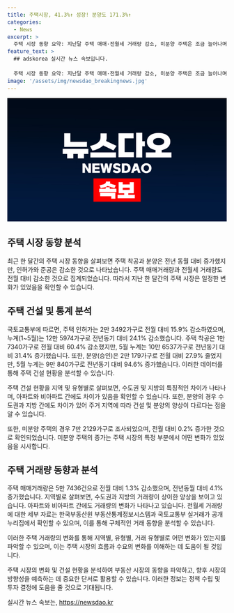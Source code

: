 ```yaml
---
title: 주택시장, 41.3%↑ 성장! 분양도 171.3%↑
categories:
  - News
excerpt: >
  주택 시장 동향 요약: 지난달 주택 매매·전월세 거래량 감소, 미분양 주택은 조금 늘어나며, 착공과 분양은 증가했지만, 인허가와 준공은 감소했다. 수도권의 주택 인허가와 착공은 줄었고, 분양은 늘었으며, 전국적인 매매거래량은 증가했지만 전월세 거래량은 감소했다. 자세한 자료는 부동산통계정보시스템과 실거래가 공개 누리집에서 확인 가능하며, 관련 정부 기관에 문의할 수 있다.
feature_text: >
  ## adskorea 실시간 뉴스 속보입니다.

  주택 시장 동향 요약: 지난달 주택 매매·전월세 거래량 감소, 미분양 주택은 조금 늘어나며, 착공과 분양은 증가했지만, 인허가와 준공은 감소했다. 수도권의 주택 인허가와 착공은 줄었고, 분양은 늘었으며, 전국적인 매매거래량은 증가했지만 전월세 거래량은 감소했다. 자세한 자료는 부동산통계정보시스템과 실거래가 공개 누리집에서 확인 가능하며, 관련 정부 기관에 문의할 수 있다.
image: '/assets/img/newsdao_breakingnews.jpg'
---
```


<p><img src="/assets/img/newsdao_breakingnews.jpg" alt="adskorea 속보" /></p>

<h2 data-ke-size="size26">주택 시장 동향 분석</h2>

<p data-ke-size="size16">최근 한 달간의 주택 시장 동향을 살펴보면 주택 착공과 분양은 전년 동월 대비 증가했지만, 인허가와 준공은 감소한 것으로 나타났습니다. 주택 매매거래량과 전월세 거래량도 전월 대비 감소한 것으로 집계되었습니다. 따라서 지난 한 달간의 주택 시장은 일정한 변화가 있었음을 확인할 수 있습니다.</p>

<h2 data-ke-size="size26">주택 건설 및 통계 분석</h2>

<p data-ke-size="size16">국토교통부에 따르면, 주택 인허가는 2만 3492가구로 전월 대비 15.9% 감소하였으며, 누계(1~5월)는 12만 5974가구로 전년동기 대비 24.1% 감소했습니다. 주택 착공은 1만 7340가구로 전월 대비 60.4% 감소했지만, 5월 누계는 10만 6537가구로 전년동기 대비 31.4% 증가했습니다. 또한, 분양(승인)은 2만 179가구로 전월 대비 27.9% 줄었지만, 5월 누계는 9만 840가구로 전년동기 대비 94.6% 증가했습니다. 이러한 데이터를 통해 주택 건설 현황을 분석할 수 있습니다.</p>

<p data-ke-size="size16">주택 건설 현황을 지역 및 유형별로 살펴보면, 수도권 및 지방의 특징적인 차이가 나타나며, 아파트와 비아파트 간에도 차이가 있음을 확인할 수 있습니다. 또한, 분양의 경우 수도권과 지방 간에도 차이가 있어 주거 지역에 따라 건설 및 분양의 양상이 다르다는 점을 알 수 있습니다.</p>

<p data-ke-size="size16">또한, 미분양 주택의 경우 7만 2129가구로 조사되었으며, 전월 대비 0.2% 증가한 것으로 확인되었습니다. 미분양 주택의 증가는 주택 시장의 특정 부분에서 어떤 변화가 있었음을 시사합니다.</p>

<h2 data-ke-size="size26">주택 거래량 동향과 분석</h2>

<p data-ke-size="size16">주택 매매거래량은 5만 7436건으로 전월 대비 1.3% 감소했으며, 전년동월 대비 4.1% 증가했습니다. 지역별로 살펴보면, 수도권과 지방의 거래량이 상이한 양상을 보이고 있습니다. 아파트와 비아파트 간에도 거래량의 변화가 나타나고 있습니다. 전월세 거래량에 대한 세부 자료는 한국부동산원 부동산통계정보시스템과 국토교통부 실거래가 공개 누리집에서 확인할 수 있으며, 이를 통해 구체적인 거래 동향을 분석할 수 있습니다.</p>

<p data-ke-size="size16">이러한 주택 거래량의 변화를 통해 지역별, 유형별, 거래 유형별로 어떤 변화가 있는지를 파악할 수 있으며, 이는 주택 시장의 흐름과 수요의 변화를 이해하는 데 도움이 될 것입니다.</p>

<p data-ke-size="size16">주택 시장의 변화 및 건설 현황을 분석하여 부동산 시장의 동향을 파악하고, 향후 시장의 방향성을 예측하는 데 중요한 단서로 활용할 수 있습니다. 이러한 정보는 정책 수립 및 투자 결정에 도움을 줄 것으로 기대됩니다.</p>
실시간 뉴스 속보는, <a href="https://newsdao.kr" rel="dofollow">https://newsdao.kr</a>


